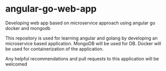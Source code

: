 # angular-go-web-app
Developing web app based on microservice approach using angular go docker and mongodb

This repository is used for learning angular and golang by developing an microservice based application. MongoDB will be used for DB.
Docker will be used for containerization of the application.

Any helpful recommendations and pull requests to this application will be welcomed
